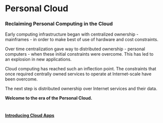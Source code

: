# Personal Cloud

### Reclaiming Personal Computing in the Cloud

Early computing infrastructure began with centralized ownership - mainframes - in order to make best of use of hardware and cost constraints.

Over time centralization gave way to distributed ownership - personal computers - when these initial constraints were overcome. This has led to an explosion in new applications.

Cloud computing has reached such an inflection point. The constraints that once required centrally owned services to operate at Internet-scale have been overcome.

The next step is distributed ownership over Internet services and their data.

**Welcome to the era of the Personal Cloud.**

#

#### [Introducing Cloud Apps](?apps)
